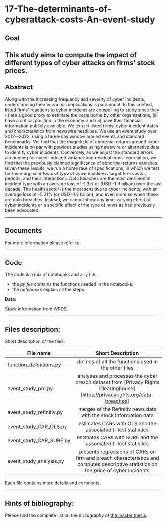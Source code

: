 # 17-The-determinants-of-cyberattack-costs-An-event-study

## Goal
This study aims to compute the impact of different types of cyber attacks on firms' stock prices.
------
## Abstract
Along with the increasing frequency and severity of cyber incidents, understanding their economic implications is paramount. In this context, listed firms' reactions to cyber incidents are compelling to study since they (i) are a good proxy to estimate the costs borne by other organizations, (ii) have a critical position in the economy, and (iii) have their financial information publicly available. We extract listed firms' cyber incident dates and characteristics from newswire headlines. We use an event study over 2012--2022, using a three-day window around events and standard benchmarks. We find that the magnitude of abnormal returns around cyber incidents is on par with previous studies using newswire or alternative data to identify cyber incidents. Conversely, as we adjust the standard errors accounting for event-induced variance and residual cross-correlation, we find that the previously claimed significance of abnormal returns vanishes. Given these results, we run a horse race of specifications, in which we test for the marginal effects of type of cyber incidents, target firm sector, periods, and their interactions. Data breaches are the most detrimental incident type with an average loss of -1.3\% or (USD -1.9 billion) over the last decade. The health sector is the most sensitive to cyber incidents, with an average loss of -5.21\% (or USD -1.2 billion), and even more so when these are data breaches. Instead, we cannot show any time-varying effect of cyber incidents or a specific effect of the type of news as had previously been advocated.

------
## Documents
For more information please refer to:


------
## Code

The code is a mix of notebooks and a `py` file: 
- the _py file_ contains the functions needed in the notebooks;
- the _notebooks_ explain all the steps.


**Data**:


Stock information from [WRDS](https://wrds-www.wharton.upenn.edu/).


------
## Files description:

Short description of the files:

| File name        | Short Description  |  
| ------------- |:-------------:| 
| function_definitions.py | defines of all the functions used in the other files |
| event_study_prc.py | analyses and processes the cyber breach dataset from [Privacy Rights Clearinghouse][https://privacyrights.org/data-breaches] |
| event_study_refinitiv.py | merges of the Refinitiv news data with the stock information data |
| event_study_CAR_OLS.py | estimates CARs with OLS and the associated t-test statistics |
| event_study_CAR_SURE.py | estimates CARs with SURE and the associated t-test statistics |
| event_study_analysis.py | presents regressions of CARs on firm and breach characteristics and computes descriptive statistics on the price of cyber incidents |

Each file contains more details and comments. 



------
## Hints of bibliography:

Please find the complete list on the bibliography of [the master thesis](Cyber_risk_thesis.pdf). 

